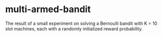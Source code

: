 # multi-armed-bandit
The result of a small experiment on solving a Bernoulli bandit with K = 10 slot machines, each with a randomly initialized reward probability.
